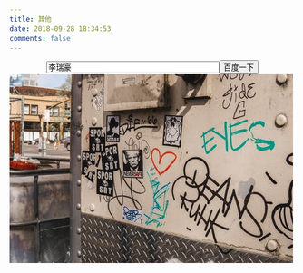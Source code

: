 ```yaml
---
title: 其他
date: 2018-09-28 18:34:53
comments: false
---
```


<form onsubmit="return baiduWithHttps(this)" action="https://www.baidu.com/baidu" target="_blank">
<center><input type="text" onfocus="&quot;李瑞豪的博客&quot;==value&amp;&amp;(value=&quot;&quot;)" onblur="&quot;&quot;==value&amp;&amp;(value=&quot;李瑞豪&quot;)" name="word" size="35" value="李瑞豪"><input type="submit" value="百度一下" class="btn self-btn bg s_btn"></center>
</form>

<img src="/docs/images/other.jpeg"/>
<br/>
<br/>
